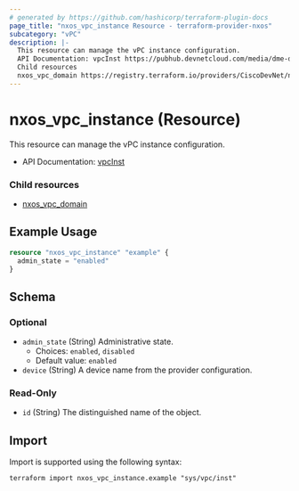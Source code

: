 ```yaml
---
# generated by https://github.com/hashicorp/terraform-plugin-docs
page_title: "nxos_vpc_instance Resource - terraform-provider-nxos"
subcategory: "vPC"
description: |-
  This resource can manage the vPC instance configuration.
  API Documentation: vpcInst https://pubhub.devnetcloud.com/media/dme-docs-10-2-2/docs/System/vpc:Inst/
  Child resources
  nxos_vpc_domain https://registry.terraform.io/providers/CiscoDevNet/nxos/latest/docs/resources/vpc_domain
---
```


# nxos_vpc_instance (Resource)

This resource can manage the vPC instance configuration.

- API Documentation: [vpcInst](https://pubhub.devnetcloud.com/media/dme-docs-10-2-2/docs/System/vpc:Inst/)

### Child resources

- [nxos_vpc_domain](https://registry.terraform.io/providers/CiscoDevNet/nxos/latest/docs/resources/vpc_domain)

## Example Usage

```terraform
resource "nxos_vpc_instance" "example" {
  admin_state = "enabled"
}
```

<!-- schema generated by tfplugindocs -->
## Schema

### Optional

- `admin_state` (String) Administrative state.
  - Choices: `enabled`, `disabled`
  - Default value: `enabled`
- `device` (String) A device name from the provider configuration.

### Read-Only

- `id` (String) The distinguished name of the object.

## Import

Import is supported using the following syntax:

```shell
terraform import nxos_vpc_instance.example "sys/vpc/inst"
```
